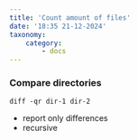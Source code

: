 ```yaml
---
title: 'Count amount of files'
date: '18:35 21-12-2024'
taxonomy:
    category:
        - docs
---
```


### Compare directories

    diff -qr dir-1 dir-2

* report only differences
* recursive